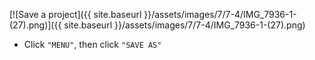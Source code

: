 ---
---

[![Save a project]({{ site.baseurl }}/assets/images/7/7-4/IMG_7936-1-(27).png)]({{
site.baseurl }}/assets/images/7/7-4/IMG_7936-1-(27).png)

- Click `"MENU"`, then click `"SAVE AS"`

